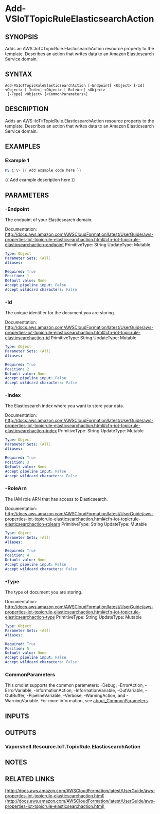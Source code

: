 # Add-VSIoTTopicRuleElasticsearchAction

## SYNOPSIS
Adds an AWS::IoT::TopicRule.ElasticsearchAction resource property to the template.
Describes an action that writes data to an Amazon Elasticsearch Service domain.

## SYNTAX

```
Add-VSIoTTopicRuleElasticsearchAction [-Endpoint] <Object> [-Id] <Object> [-Index] <Object> [-RoleArn] <Object>
 [-Type] <Object> [<CommonParameters>]
```

## DESCRIPTION
Adds an AWS::IoT::TopicRule.ElasticsearchAction resource property to the template.
Describes an action that writes data to an Amazon Elasticsearch Service domain.

## EXAMPLES

### Example 1
```powershell
PS C:\> {{ Add example code here }}
```

{{ Add example description here }}

## PARAMETERS

### -Endpoint
The endpoint of your Elasticsearch domain.

Documentation: http://docs.aws.amazon.com/AWSCloudFormation/latest/UserGuide/aws-properties-iot-topicrule-elasticsearchaction.html#cfn-iot-topicrule-elasticsearchaction-endpoint
PrimitiveType: String
UpdateType: Mutable

```yaml
Type: Object
Parameter Sets: (All)
Aliases:

Required: True
Position: 1
Default value: None
Accept pipeline input: False
Accept wildcard characters: False
```

### -Id
The unique identifier for the document you are storing.

Documentation: http://docs.aws.amazon.com/AWSCloudFormation/latest/UserGuide/aws-properties-iot-topicrule-elasticsearchaction.html#cfn-iot-topicrule-elasticsearchaction-id
PrimitiveType: String
UpdateType: Mutable

```yaml
Type: Object
Parameter Sets: (All)
Aliases:

Required: True
Position: 2
Default value: None
Accept pipeline input: False
Accept wildcard characters: False
```

### -Index
The Elasticsearch index where you want to store your data.

Documentation: http://docs.aws.amazon.com/AWSCloudFormation/latest/UserGuide/aws-properties-iot-topicrule-elasticsearchaction.html#cfn-iot-topicrule-elasticsearchaction-index
PrimitiveType: String
UpdateType: Mutable

```yaml
Type: Object
Parameter Sets: (All)
Aliases:

Required: True
Position: 3
Default value: None
Accept pipeline input: False
Accept wildcard characters: False
```

### -RoleArn
The IAM role ARN that has access to Elasticsearch.

Documentation: http://docs.aws.amazon.com/AWSCloudFormation/latest/UserGuide/aws-properties-iot-topicrule-elasticsearchaction.html#cfn-iot-topicrule-elasticsearchaction-rolearn
PrimitiveType: String
UpdateType: Mutable

```yaml
Type: Object
Parameter Sets: (All)
Aliases:

Required: True
Position: 4
Default value: None
Accept pipeline input: False
Accept wildcard characters: False
```

### -Type
The type of document you are storing.

Documentation: http://docs.aws.amazon.com/AWSCloudFormation/latest/UserGuide/aws-properties-iot-topicrule-elasticsearchaction.html#cfn-iot-topicrule-elasticsearchaction-type
PrimitiveType: String
UpdateType: Mutable

```yaml
Type: Object
Parameter Sets: (All)
Aliases:

Required: True
Position: 5
Default value: None
Accept pipeline input: False
Accept wildcard characters: False
```

### CommonParameters
This cmdlet supports the common parameters: -Debug, -ErrorAction, -ErrorVariable, -InformationAction, -InformationVariable, -OutVariable, -OutBuffer, -PipelineVariable, -Verbose, -WarningAction, and -WarningVariable. For more information, see [about_CommonParameters](http://go.microsoft.com/fwlink/?LinkID=113216).

## INPUTS

## OUTPUTS

### Vaporshell.Resource.IoT.TopicRule.ElasticsearchAction
## NOTES

## RELATED LINKS

[http://docs.aws.amazon.com/AWSCloudFormation/latest/UserGuide/aws-properties-iot-topicrule-elasticsearchaction.html](http://docs.aws.amazon.com/AWSCloudFormation/latest/UserGuide/aws-properties-iot-topicrule-elasticsearchaction.html)

